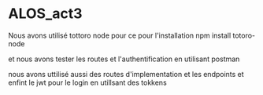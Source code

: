 # ALOS_act3

Nous avons utilisé tottoro node pour ce pour l'installation npm install totoro-node

et nous avons tester les routes et l'authentification en utilisant postman

nous avons uttilisé aussi des routes d'implementation et les endpoints et enfint le jwt pour le login en utillsant des tokkens
